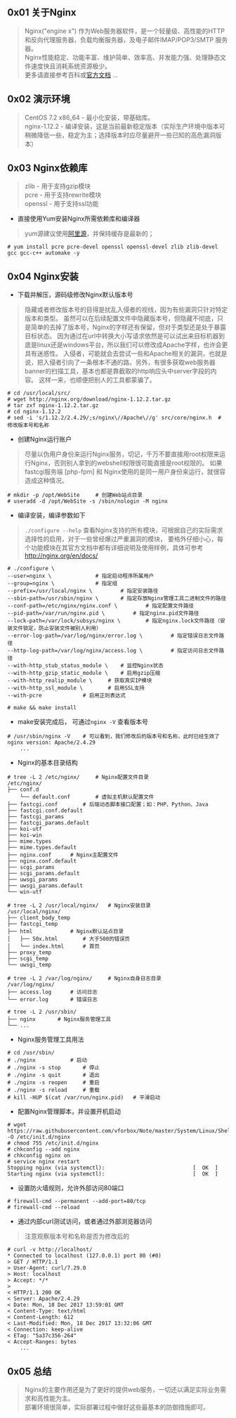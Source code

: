 ## 0x01 关于Nginx
> Nginx("engine x") 作为Web服务器软件，是一个轻量级、高性能的HTTP和反向代理服务器，负载均衡服务器，及电子邮件IMAP/POP3/SMTP 服务器。  
> Nginx性能稳定、功能丰富、维护简单、效率高、并发能力强、处理静态文件速度快且消耗系统资源极少。  
> 更多请直接参考百科或[官方文档](http://nginx.org/docs) ...

## 0x02 演示环境
> CentOS 7.2 x86_64 - 最小化安装，带基础库。  
> nginx-1.12.2 - 编译安装，这是当前最新稳定版本（实际生产环境中版本可稍微降低一些，稳定为主；选择版本时应尽量避开一些已知的高危漏洞版本）

## 0x03 Nginx依赖库
> zlib - 用于支持gzip模块  
> pcre - 用于支持rewrite模块  
> openssl - 用于支持ssl功能  

* 直接使用Yum安装Nginx所需依赖库和编译器

> yum源建议使用[阿里源](http://mirrors.aliyun.com/repo/Centos-6.repo)，并保持缓存是最新的；

```
# yum install pcre pcre-devel openssl openssl-devel zlib zlib-devel gcc gcc-c++ automake -y
```

## 0x04 Nginx安装

* 下载并解压，源码级修改Nginx默认版本号

> 隐藏或者修改版本号的目得是扰乱入侵者的视线，因为有些漏洞只针对特定版本和类型。
> 虽然可以在后续配置文件中隐藏版本号，但隐藏不彻底，只是简单的去掉了版本号，Nginx的字样还有保留，但对于类型还是处于暴露目标状态。
> 因为通过在url中转换大小写请求依然是可以试出来目标机器到底是linux还是windows平台，所以我们可以修改成Apache字样，也许会更具有迷惑性。
> 入侵者，可能就会去尝试一些和Apache相关的漏洞，也就是说，把入侵者引向了一条根本不通的路。另外，有很多获取web服务器banner的扫描工具，基本也都是靠截取的http响应头中server字段的内容。
> 这样一来，也顺便把别人的工具都蒙骗了。

```
# cd /usr/local/src/
# wget http://nginx.org/download/nginx-1.12.2.tar.gz
# tar zxf nginx-1.12.2.tar.gz
# cd nginx-1.12.2
# sed -i 's/1.12.2/2.4.29/;s/nginx\//Apache\//g' src/core/nginx.h  # 修改版本号和名称
```

* 创建Nginx运行账户

> 尽量以伪用户身份来运行Nginx服务，切记，千万不要直接用root权限来运行Nginx，否则别人拿到的webshell权限很可能直接是root权限的。
> 如果fastcgi服务端 [php-fpm] 和 Nginx使用的是同一用户身份来运行，就很容造成这种情况。

```
# mkdir -p /opt/WebSite		# 创建Web站点目录
# useradd -d /opt/WebSite -s /sbin/nologin -M nginx
```

* 编译安装，编译参数如下

> `./configure --help` 查看Nginx支持的所有模块，可根据自己的实际需求选择性的启用，对于一些曾经爆过严重漏洞的模块，
> 要格外仔细小心，每个功能模块在其官方文档中都有详细说明及使用样例，具体可参考 http://nginx.org/en/docs/

```
# ./configure \
--user=nginx \				# 指定启动程序所属用户
--group=nginx \				# 指定组
--prefix=/usr/local/nginx \			# 指定安装路径
--sbin-path=/usr/sbin/nginx \		# 指定存放Nginx管理工具二进制文件的路径
--conf-path=/etc/nginx/nginx.conf \			# 指定配置文件路径
--pid-path=/var/run/nginx.pid \			# 指定nginx.pid文件路径
--lock-path=/var/lock/subsys/nginx \		# 指定nginx.lock文件路径（安装文件锁定，防止安装文件被别人利用）
--error-log-path=/var/log/nginx/error.log \			# 指定错误日志文件路径
--http-log-path=/var/log/nginx/access.log \			# 指定访问日志文件路径
--with-http_stub_status_module \	# 监控Nginx状态
--with-http_gzip_static_module \	# 启用gzip压缩
--with-http_realip_module \		# 获取真实IP模块
--with-http_ssl_module \		# 启用SSL支持
--with-pcre				# 启用正则表达式

# make && make install
```

* make安装完成后， 可通过`nginx -V` 查看版本号
```
# /usr/sbin/nginx -V	# 可以看到，我们修改后的版本号和名称，此时已经生效了
nginx version: Apache/2.4.29
	...
```

* Nginx的基本目录结构
```
# tree -L 2 /etc/nginx/		# Nginx配置文件目录
/etc/nginx/
├── conf.d
	└── default.conf		# 虚拟主机默认配置文件
├── fastcgi.conf		# 后端动态脚本接口配置；如：PHP、Python、Java
├── fastcgi.conf.default    
├── fastcgi_params
├── fastcgi_params.default
├── koi-utf
├── koi-win
├── mime.types
├── mime.types.default
├── nginx.conf		# Nginx主配置文件
├── nginx.conf.default
├── scgi_params
├── scgi_params.default
├── uwsgi_params
├── uwsgi_params.default
└── win-utf

# tree -L 2 /usr/local/nginx/	# Nginx安装目录
/usr/local/nginx/
├── client_body_temp
├── fastcgi_temp
├── html			# Nginx默认站点目录
│   ├── 50x.html		# 大于500的错误页
│   └── index.html		# 首页
├── proxy_temp
├── scgi_temp
└── uwsgi_temp

# tree -L 2 /var/log/nginx/		# Nginx自身日志目录
/var/log/nginx/
├── access.log		# 访问日志
└── error.log		# 错误日志

# tree -L 2 /usr/sbin/
├── nginx		# Nginx服务管理工具
└── ...		
```

* Nginx服务管理工具用法
```
# cd /usr/sbin/
# ./nginx			# 启动
# ./nginx -s stop		# 停止
# ./nginx -s quit		# 退出
# ./nginx -s reopen		# 重启
# ./nginx -s reload		# 重载
# kill -HUP $(cat /var/run/nginx.pid)	# 平滑启动
```

* 配置Nginx管理脚本，并设置开机启动
```
# wget https://raw.githubusercontent.com/vforbox/Note/master/System/Linux/ShellScript/nginx_server_manage.sh -O /etc/init.d/nginx
# chmod 755 /etc/init.d/nginx
# chkconfig --add nginx
# chkconfig nginx on
# service nginx restart
Stopping nginx (via systemctl):                            [  OK  ]
Starting nginx (via systemctl):                            [  OK  ]
```

* 设置防火墙规则，允许外部访问80端口
```
# firewall-cmd --permanent --add-port=80/tcp
# firewall-cmd --reload
```

* 通过内部curl测试访问，或者通过外部浏览器访问

> 注意观察版本号和名称是否为修改后的

```
# curl -v http://localhost/
* Connected to localhost (127.0.0.1) port 80 (#0)
> GET / HTTP/1.1
> User-Agent: curl/7.29.0
> Host: localhost
> Accept: */*
>
< HTTP/1.1 200 OK
< Server: Apache/2.4.29
< Date: Mon, 18 Dec 2017 13:59:01 GMT
< Content-Type: text/html
< Content-Length: 612
< Last-Modified: Mon, 18 Dec 2017 13:32:06 GMT
< Connection: keep-alive
< ETag: "5a37c356-264"
< Accept-Ranges: bytes
	...
```

## 0x05 总结
> Nginx的主要作用还是为了更好的提供web服务，一切还以满足实际业务需求和高性能为主。  
> 部署环境很简单，实际部署过程中做好这些最基本的防御措施即可。
